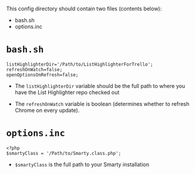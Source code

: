 This config directory should contain two files (contents below):

- bash.sh
- options.inc

# `bash.sh`

	listHighlighterDir='/Path/to/ListHighlighterForTrello';
	refreshOnWatch=false;
	openOptionsOnRefresh=false;

- The `listHighlighterDir` variable should be the full path to where you have the List Highlighter repo checked out

- The `refreshOnWatch` variable is boolean (determines whether to refresh Chrome on every update).

# `options.inc`

	<?php
	$smartyClass = '/Path/to/Smarty.class.php';

- `$smartyClass` is the full path to your Smarty installation